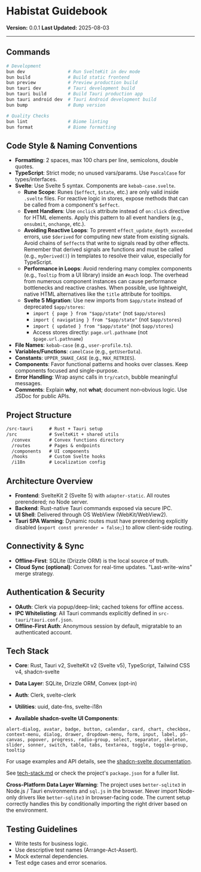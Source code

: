 # Habistat Guidebook

**Version:** 0.0.1
**Last Updated:** 2025-08-03

---

## Commands

```bash
# Development
bun dev                # Run SvelteKit in dev mode
bun build              # Build static frontend
bun preview            # Preview production build
bun tauri dev          # Tauri development build
bun tauri build        # Build Tauri production app
bun tauri android dev  # Tauri Android development build
bun bump               # Bump version

# Quality Checks
bun lint               # Biome linting
bun format             # Biome formatting
```

## Code Style & Naming Conventions

- **Formatting**: 2 spaces, max 100 chars per line, semicolons, double quotes.
- **TypeScript**: Strict mode; no unused vars/params. Use `PascalCase` for types/interfaces.
- **Svelte**: Use Svelte 5 syntax. Components are `kebab-case.svelte`.
  - **Rune Scope**: Runes (`$effect`, `$state`, etc.) are only valid inside `.svelte` files. For reactive logic in stores, expose methods that can be called from a component's `$effect`.
  - **Event Handlers**: Use `onclick` attribute instead of `on:click` directive for HTML elements. Apply this pattern to all event handlers (e.g., `onsubmit`, `onchange`, etc.).
  - **Avoiding Reactive Loops**: To prevent `effect_update_depth_exceeded` errors, use `$derived` for computing new state from existing signals. Avoid chains of `$effect`s that write to signals read by other effects. Remember that derived signals are functions and must be called (e.g., `myDerived()`) in templates to resolve their value, especially for TypeScript.
  - **Performance in Loops**: Avoid rendering many complex components (e.g., `Tooltip` from a UI library) inside an `#each` loop. The overhead from numerous component instances can cause performance bottlenecks and reactive crashes. When possible, use lightweight, native HTML alternatives like the `title` attribute for tooltips.
  - **Svelte 5 Migration**: Use new imports from `$app/state` instead of deprecated `$app/stores`:
    - `import { page } from "$app/state"` (not `$app/stores`)
    - `import { navigating } from "$app/state"` (not `$app/stores`)
    - `import { updated } from "$app/state"` (not `$app/stores`)
    - Access stores directly: `page.url.pathname` (not `$page.url.pathname`)
- **File Names**: `kebab-case` (e.g., `user-profile.ts`).
- **Variables/Functions**: `camelCase` (e.g., `getUserData`).
- **Constants**: `UPPER_SNAKE_CASE` (e.g., `MAX_RETRIES`).
- **Components**: Favor functional patterns and hooks over classes. Keep components focused and single-purpose.
- **Error Handling**: Wrap async calls in `try/catch`, bubble meaningful messages.
- **Comments**: Explain **why**, not **what**; document non‑obvious logic. Use JSDoc for public APIs.

## Project Structure

```txt
/src-tauri      # Rust + Tauri setup
/src            # SvelteKit + shared utils
  /convex       # Convex functions directory
  /routes       # Pages & endpoints
  /components   # UI components
  /hooks        # Custom Svelte hooks
  /i18n         # Localization config
```

## Architecture Overview

- **Frontend**: SvelteKit 2 (Svelte 5) with `adapter-static`. All routes prerendered; no Node server.
- **Backend**: Rust-native Tauri commands exposed via secure IPC.
- **UI Shell**: Delivered through OS WebView (WebKit/WebView2).
- **Tauri SPA Warning**: Dynamic routes must have prerendering explicitly disabled (`export const prerender = false;`) to allow client-side routing.

## Connectivity & Sync

- **Offline-First**: SQLite (Drizzle ORM) is the local source of truth.
- **Cloud Sync (optional)**: Convex for real-time updates. "Last-write-wins" merge strategy.

## Authentication & Security

- **OAuth**: Clerk via popup/deep-link; cached tokens for offline access.
- **IPC Whitelisting**: All Tauri commands explicitly defined in `src-tauri/tauri.conf.json`.
- **Offline-First Auth**: Anonymous session by default, migratable to an authenticated account.

## Tech Stack

- **Core**: Rust, Tauri v2, SvelteKit v2 (Svelte v5), TypeScript, Tailwind CSS v4, shadcn-svelte
- **Data Layer**: SQLite, Drizzle ORM, Convex (opt-in)
- **Auth**: Clerk, svelte-clerk
- **Utilities**: uuid, date-fns, svelte-i18n

- **Available shadcn-svelte UI Components**:
```
alert-dialog, avatar, badge, button, calendar, card, chart, checkbox, context-menu, dialog, drawer, dropdown-menu, form, input, label, p5-canvas, popover, progress, radio-group, select, separator, skeleton, slider, sonner, switch, table, tabs, textarea, toggle, toggle-group, tooltip
```

For usage examples and API details, see the [shadcn-svelte documentation](https://shadcn-svelte.com/docs/components).

See [tech-stack.md](tech-stack.md) or check the project's `package.json` for a fuller list.

**Cross-Platform Data Layer Warning**:
The project uses `better-sqlite3` in Node.js / Tauri environments and `sql.js` in the browser. Never import Node-only drivers like `better-sqlite3` in browser-facing code. The current setup correctly handles this by conditionally importing the right driver based on the environment.

## Testing Guidelines

- Write tests for business logic.
- Use descriptive test names (Arrange-Act-Assert).
- Mock external dependencies.
- Test edge cases and error scenarios.
